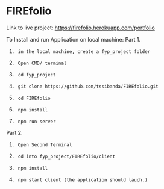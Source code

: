 # FIREfolio
Link to live project:
    https://firefolio.herokuapp.com/portfolio
    
To Install and run Application on local machine:
Part 1.
1.      in the local machine, create a fyp_project folder
2.      Open CMD/ terminal
3.      cd fyp_project
4.      git clone https://github.com/tssibanda/FIREfolio.git
5.      cd FIREfolio
6.      npm install
7.      npm run server 

Part 2.
1.      Open Second Terminal
2.      cd into fyp_project/FIREfolio/client
3.      npm install
4.      npm start client (the application should lauch.)